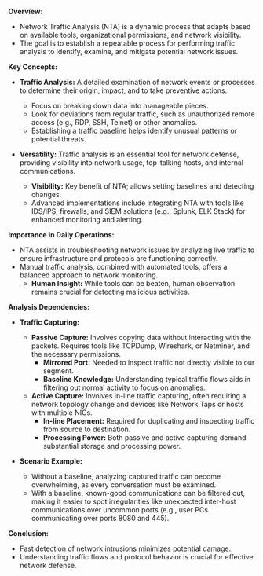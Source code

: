**Overview:**

- Network Traffic Analysis (NTA) is a dynamic process that adapts based on available tools, organizational permissions, and network visibility.
- The goal is to establish a repeatable process for performing traffic analysis to identify, examine, and mitigate potential network issues.

**Key Concepts:**

- **Traffic Analysis:** A detailed examination of network events or processes to determine their origin, impact, and to take preventive actions.
    
    - Focus on breaking down data into manageable pieces.
    - Look for deviations from regular traffic, such as unauthorized remote access (e.g., RDP, SSH, Telnet) or other anomalies.
    - Establishing a traffic baseline helps identify unusual patterns or potential threats.
- **Versatility:** Traffic analysis is an essential tool for network defense, providing visibility into network usage, top-talking hosts, and internal communications.
    
    - **Visibility:** Key benefit of NTA; allows setting baselines and detecting changes.
    - Advanced implementations include integrating NTA with tools like IDS/IPS, firewalls, and SIEM solutions (e.g., Splunk, ELK Stack) for enhanced monitoring and alerting.

**Importance in Daily Operations:**

- NTA assists in troubleshooting network issues by analyzing live traffic to ensure infrastructure and protocols are functioning correctly.
- Manual traffic analysis, combined with automated tools, offers a balanced approach to network monitoring.
    - **Human Insight:** While tools can be beaten, human observation remains crucial for detecting malicious activities.

**Analysis Dependencies:**

- **Traffic Capturing:**
    
    - **Passive Capture:** Involves copying data without interacting with the packets. Requires tools like TCPDump, Wireshark, or Netminer, and the necessary permissions.
        - **Mirrored Port:** Needed to inspect traffic not directly visible to our segment.
        - **Baseline Knowledge:** Understanding typical traffic flows aids in filtering out normal activity to focus on anomalies.
    - **Active Capture:** Involves in-line traffic capturing, often requiring a network topology change and devices like Network Taps or hosts with multiple NICs.
        - **In-line Placement:** Required for duplicating and inspecting traffic from source to destination.
        - **Processing Power:** Both passive and active capturing demand substantial storage and processing power.
- **Scenario Example:**
    
    - Without a baseline, analyzing captured traffic can become overwhelming, as every conversation must be examined.
    - With a baseline, known-good communications can be filtered out, making it easier to spot irregularities like unexpected inter-host communications over uncommon ports (e.g., user PCs communicating over ports 8080 and 445).

**Conclusion:**

- Fast detection of network intrusions minimizes potential damage.
- Understanding traffic flows and protocol behavior is crucial for effective network defense.